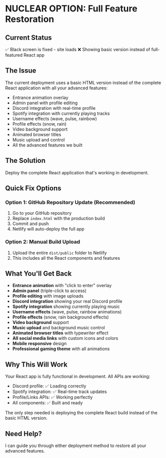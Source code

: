 # NUCLEAR OPTION: Full Feature Restoration

## Current Status
✅ Black screen is fixed - site loads
❌ Showing basic version instead of full-featured React app

## The Issue
The current deployment uses a basic HTML version instead of the complete React application with all your advanced features:
- Entrance animation overlay
- Admin panel with profile editing
- Discord integration with real-time profile
- Spotify integration with currently playing tracks
- Username effects (wave, pulse, rainbow)
- Profile effects (snow, rain)
- Video background support
- Animated browser titles
- Music upload and control
- All the advanced features we built

## The Solution
Deploy the complete React application that's working in development.

## Quick Fix Options

### Option 1: GitHub Repository Update (Recommended)
1. Go to your GitHub repository
2. Replace `index.html` with the production build
3. Commit and push
4. Netlify will auto-deploy the full app

### Option 2: Manual Build Upload
1. Upload the entire `dist/public` folder to Netlify
2. This includes all the React components and features

## What You'll Get Back
- **Entrance animation** with "click to enter" overlay
- **Admin panel** (triple-click to access)
- **Profile editing** with image uploads
- **Discord integration** showing your real Discord profile
- **Spotify integration** showing currently playing music
- **Username effects** (wave, pulse, rainbow animations)
- **Profile effects** (snow, rain background effects)
- **Video background** support
- **Music upload** and background music control
- **Animated browser titles** with typewriter effect
- **All social media links** with custom icons and colors
- **Mobile responsive** design
- **Professional gaming theme** with all animations

## Why This Will Work
Your React app is fully functional in development. All APIs are working:
- Discord profile: ✅ Loading correctly
- Spotify integration: ✅ Real-time track updates
- Profile/Links APIs: ✅ Working perfectly
- All components: ✅ Built and ready

The only step needed is deploying the complete React build instead of the basic HTML version.

## Need Help?
I can guide you through either deployment method to restore all your advanced features.